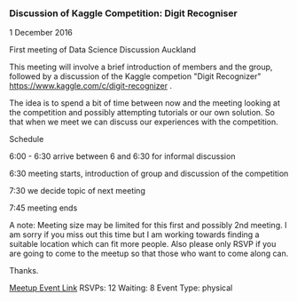 ### Discussion of Kaggle Competition: Digit Recogniser
1 December 2016

First meeting of Data Science Discussion Auckland

This meeting will involve a brief introduction of members and the group, followed by a discussion of the Kaggle competion "Digit Recognizer" https://www.kaggle.com/c/digit-recognizer .

The idea is to spend a bit of time between now and the meeting looking at the competition and possibly attempting tutorials or our own solution. So that when we meet we can discuss our experiences with the competition.

Schedule

6:00 - 6:30 arrive between 6 and 6:30 for informal discussion

6:30 meeting starts, introduction of group and discussion of the competition

7:30 we decide topic of next meeting

7:45 meeting ends

A note: Meeting size may be limited for this first and possibly 2nd meeting. I am sorry if you miss out this time but I am working towards finding a suitable location which can fit more people. Also please only RSVP if you are going to come to the meetup so that those who want to come along can.

Thanks.

[Meetup Event Link](https://www.meetup.com/Data-Science-Discussion-Auckland/events/235682158)
RSVPs: 12
Waiting: 8
Event Type: physical
